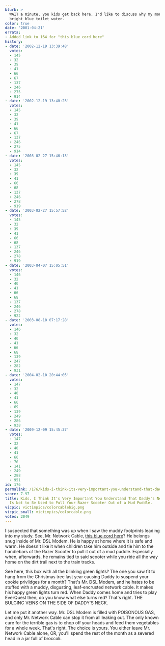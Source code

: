 ```yaml
---
blurb: >
  WAIT a minute, you kids get back here. I'd like to discuss why my mouse is leaking
  bright blue toilet water.
color: true
date: '2001-04-21'
errata:
- Added link to 164 for "this blue cord here"
history:
- date: '2002-12-19 13:39:48'
  votes:
  - 145
  - 32
  - 39
  - 41
  - 66
  - 67
  - 137
  - 246
  - 275
  - 914
- date: '2002-12-19 13:40:23'
  votes:
  - 145
  - 32
  - 39
  - 41
  - 66
  - 67
  - 137
  - 246
  - 275
  - 914
- date: '2003-02-27 15:46:13'
  votes:
  - 145
  - 32
  - 39
  - 41
  - 66
  - 68
  - 137
  - 246
  - 278
  - 919
- date: '2003-02-27 15:57:52'
  votes:
  - 145
  - 32
  - 39
  - 41
  - 66
  - 68
  - 137
  - 246
  - 278
  - 919
- date: '2003-04-07 15:05:51'
  votes:
  - 146
  - 32
  - 40
  - 41
  - 66
  - 68
  - 137
  - 246
  - 278
  - 922
- date: '2003-08-18 07:17:28'
  votes:
  - 146
  - 32
  - 40
  - 41
  - 66
  - 68
  - 139
  - 247
  - 282
  - 931
- date: '2004-02-10 20:44:05'
  votes:
  - 147
  - 32
  - 40
  - 41
  - 66
  - 69
  - 139
  - 249
  - 286
  - 938
- date: '2009-12-09 15:45:37'
  votes:
  - 147
  - 32
  - 40
  - 41
  - 66
  - 70
  - 141
  - 249
  - 288
  - 951
id: 176
permalink: /176/kids-i-think-its-very-important-you-understand-that-daddys-network-cable-is-not-to-be-used-to-pull-your-razer-scooter-out-of-a-mud-puddle/
score: 7.97
title: Kids, I Think It's Very Important You Understand That Daddy's Network Cable
  Is Not to Be Used to Pull Your Razer Scooter Out of a Mud Puddle.
vicpic: victimpics/colorcablebig.png
vicpic_small: victimpics/colorcable.png
votes: 2049
---
```


I suspected that something was up when I saw the muddy footprints
leading into my study. See, Mr. Network Cable, [this blue cord
here](%ARTICLE[164]%)? He belongs snug inside of Mr. DSL Modem. He
is happy at home where it is safe and warm. He doesn't like it when
children take him outside and tie him to the handlebars of the Razer
Scooter to pull it out of a mud puddle. Especially when, afterwards, he
remains tied to said scooter while you ride all the way home on the dirt
trail next to the train tracks.

See here, this box with all the blinking green lights? The one you saw
fit to hang from the Christmas tree last year causing Daddy to suspend
your cookie privlidges for a month? That's Mr. DSL Modem, and he hates
to be stuffed with a muddy, disgusting, leaf-encrusted network cable. It
makes his happy green lights turn red. When Daddy comes home and tries
to play EverQuest then, do you know what else turns red? That's right.
THE BULGING VEINS ON THE SIDE OF DADDY'S NECK.

Let me put it another way. Mr. DSL Modem is filled with POISONOUS GAS,
and only Mr. Network Cable can stop it from all leaking out. The only
known cure for the terrible gas is to chop off your heads and feed them
vegetables for a whole week. That's right. The choice is yours. You
either leave Mr. Network Cable alone, OR, you'll spend the rest of the
month as a severed head in a jar full of broccoli.